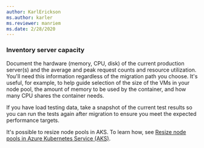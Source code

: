 ```yaml
---
author: KarlErickson
ms.author: karler
ms.reviewer: manriem
ms.date: 2/28/2020
---
```


### Inventory server capacity

Document the hardware (memory, CPU, disk) of the current production server(s) and the average and peak request counts and resource utilization. You'll need this information regardless of the migration path you choose. It's useful, for example, to help guide selection of the size of the VMs in your node pool, the amount of memory to be used by the container, and how many CPU shares the container needs.

If you have load testing data, take a snapshot of the current test results so you can run the tests again after migration to ensure you meet the expected performance targets.

It's possible to resize node pools in AKS. To learn how, see [Resize node pools in Azure Kubernetes Service (AKS)](/azure/aks/resize-node-pool).

